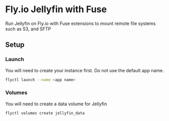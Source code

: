 # Fly.io Jellyfin with Fuse

Run Jellyfin on Fly.io with Fuse extensions to mount remote file systems such as S3, and SFTP

## Setup

### Launch

You will need to create your instance first. Do not use the default app name.

```bash
flyctl launch --name <app name>
```

### Volumes

You will need to create a data volume for Jellyfin

```bash
flyctl volumes create jellyfin_data
```
